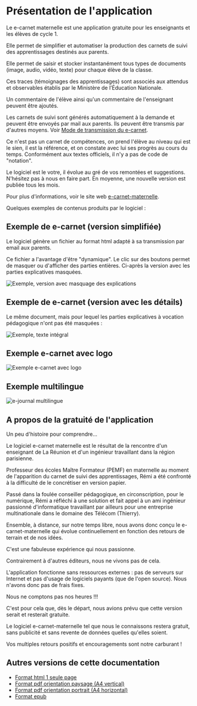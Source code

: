 # Présentation de l'application
<!-- N2  -->

Le e-carnet maternelle est une application gratuite pour les enseignants et les élèves de cycle 1. 

Elle permet de simplifier et automatiser la production des carnets de suivi des apprentissages destinés aux parents.

Elle permet de saisir et stocker instantanément tous types de documents (image, audio, vidéo, texte)  pour chaque élève de la classe.

<!-- [!embed](https://www.youtube.com/watch?v=aILpjdo-0t0) -->

Ces traces (témoignages des apprentissages) sont associés aux attendus et observables établis par le Ministère de l’Éducation Nationale.

Un commentaire de l'élève ainsi qu'un commentaire de l'enseignant peuvent être ajoutés.

Les carnets de suivi sont générés automatiquement à la demande et peuvent être envoyés par mail aux parents. Ils peuvent être transmis par d'autres moyens. Voir [Mode de transmission du e-carnet](30-GenererECarnet/index.html#modes-de-transmission-du-e-carnet).

Ce n'est pas un carnet de compétences, on prend l'élève au niveau qui est le sien, il est la référence, et on constate avec lui ses progrès au cours du temps. Conformément aux textes officiels, il n'y a pas de code de "notation".

Le logiciel est le votre, il évolue au gré de vos remontées et suggestions. N'hésitez pas à nous en faire part. En moyenne, une nouvelle version est publiée tous les mois.

Pour plus d'informations, voir le site web [e-carnet-maternelle](https://e-carnet-maternelle.jimdofree.com).

Quelques exemples de contenus produits par le logiciel : 

<!-- ![e-carnet avec logo](screenshots/2020-04-23-18-02-32.png) -->

## Exemple de e-carnet (version simplifiée)

Le logiciel génère un fichier au format html adapté à sa transmission par email aux parents.

Ce fichier a l'avantage d'être "dynamique". Le clic sur des boutons permet de masquer ou d'afficher des parties entières. Ci-après la version avec les parties explicatives masquées.

![Exemple, version avec masquage des explications](screenshots/ecm-exemple-court.flou.png)

## Exemple de e-carnet (version avec les détails)

Le même document, mais pour lequel les parties explicatives à vocation pédagogique n'ont pas été masquées :

![Exemple, texte intégral](screenshots/ecm-exemple-long.flou.png)

## Exemple e-carnet avec logo

![Exemple e-carnet avec logo](screenshots/2020-04-26-08-17-44.png)
<!-- 
## Exemple pdf produits depuis le navigateur

![version pdf imprimé depuis le navigateur-1](screenshots/2020-04-26-08-24-41.png)

![version pdf imprimé depuis le navigateur-2](screenshots/2020-04-26-08-26-28.png) -->

<!-- ![extrait avec une trace](screenshots/2020-04-26-08-12-00.png) -->

## Exemple multilingue

![e-journal multilingue](screenshots/2020-04-26-08-01-36.png)


## A propos de la gratuité de l'application

Un peu d'histoire pour comprendre...

Le logiciel e-carnet maternelle est le résultat de la rencontre d'un enseignant de La Réunion et d'un ingénieur travaillant dans la région parisienne.

Professeur des écoles Maître Formateur (PEMF) en maternelle au moment de l'apparition du carnet de suivi des apprentissages, Rémi a été confronté à la difficulté de le concrétiser en version papier. 

Passé dans la foulée conseiller pédagogique, en circonscription, pour le numérique, Rémi a réfléchi à une solution et fait appel à un ami ingénieur passionné d'informatique travaillant par ailleurs pour une entreprise multinationale dans le domaine des Télécom (Thierry). 

Ensemble, à distance, sur notre temps libre, nous avons donc conçu le e-carnet-maternelle qui évolue continuellement en fonction des retours de terrain et de nos idées.

C'est une fabuleuse expérience qui nous passionne.

Contrairement à d'autres éditeurs, nous ne vivons pas de cela.

L'application fonctionne sans ressources externes : pas de serveurs sur Internet et pas d'usage de logiciels payants (que de l'open source). Nous n'avons donc pas de frais fixes.

Nous ne comptons pas nos heures !!!

C'est pour cela que, dès le départ, nous avions prévu que cette version serait et resterait gratuite.

Le logiciel e-carnet-maternelle tel que nous le connaissons restera gratuit, sans publicité et sans revente de données quelles qu'elles soient.

Vos multiples retours positifs et encouragements sont notre carburant !


## Autres versions de cette documentation

- [Format html 1 seule page](Ecm_guide.html)
- [Format pdf orientation paysage (A4 vertical)](files/Ecm_guide_portrait.pdf)
- [Format pdf orientation portrait (A4 horizontal)](files/Ecm_guide_paysage.pdf)
- [Format epub](files/Ecm_guide.epub)

<!-- 
E:\VS\Projects\templateFM7Cordova-CDR1\_notesTGA\screenshots\2018-01-27-18-00-46.png
-->


